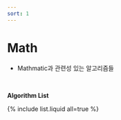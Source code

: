 ```yaml
---
sort: 1
---
```


# Math

* Mathmatic과 관련성 있는 알고리즘들

<br />

**Algorithm List**

{% include list.liquid all=true %}

